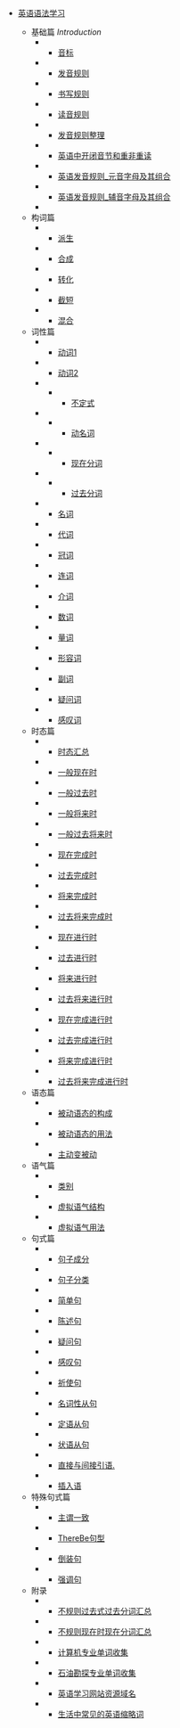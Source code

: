 - [英语语法学习](/)

  - 基础篇 *Introduction*
    - - [音标](./01基础篇/01音标.md)
    - - [发音规则](./01基础篇/02发音规则.md)
    - - [书写规则](./01基础篇/03书写规则.md)
    - - [读音规则](./01基础篇/04读音规则.md)
    - - [发音规则整理](./01基础篇/发音规则整理.md)
    - - [英语中开闭音节和重非重读](./01基础篇/英语中开闭音节和重非重读.md)
    - - [英语发音规则_元音字母及其组合](./01基础篇/英语发音规则_元音字母及其组合.md)
    - - [英语发音规则_辅音字母及其组合](./01基础篇/英语发音规则_辅音字母及其组合.md)
    - 
  - 构词篇
    - - [派生](./02构词篇/01派生.md)
    - - [合成](./02构词篇/02合成.md)
    - - [转化](./02构词篇/03转化.md)
    - - [截短](./02构词篇/04截短.md)
    - - [混合](./02构词篇/05混合.md)
  - 词性篇
    - - [动词1](./03词性篇/01动词1.md)
    - - [动词2](./03词性篇/02动词2.md)
    - - - [不定式](./03词性篇/动词二/02-01不定式.md)
    - - - [动名词](./03词性篇/动词二/02-02动名词.md)
    - - - [现在分词](./03词性篇/动词二/02-03现在分词.md)
    - - - [过去分词](./03词性篇/动词二/02-04过去分词.md)
    - - [名词](./03词性篇/03名词.md)
    - - [代词](./03词性篇/04代词.md)
    - - [冠词](./03词性篇/05冠词.md)
    - - [连词](./03词性篇/06连词.md)
    - - [介词](./03词性篇/07介词.md)
    - - [数词](./03词性篇/08数词.md)
    - - [量词](./03词性篇/09量词.md)
    - - [形容词](./03词性篇/10形容词.md)
    - - [副词](./03词性篇/11副词.md)
    - - [疑问词](./03词性篇/12疑问词.md)
    - - [感叹词](./03词性篇/13感叹词.md)
  - 时态篇
    - - [时态汇总](./04时态篇/00时态汇总.md)  
    - - [一般现在时](./04时态篇/01一般现在时.md)
    - - [一般过去时](./04时态篇/02一般过去时.md)
    - - [一般将来时](./04时态篇/03一般将来时.md)
    - - [一般过去将来时](./04时态篇/04一般过去将来时.md)
    - - [现在完成时](./04时态篇/05现在完成时.md)
    - - [过去完成时](./04时态篇/06过去完成时.md)
    - - [将来完成时](./04时态篇/07将来完成时.md)
    - - [过去将来完成时](./04时态篇/08过去将来完成时.md)
    - - [现在进行时](./04时态篇/09现在进行时.md)
    - - [过去进行时](./04时态篇/10过去进行时.md)
    - - [将来进行时](./04时态篇/11将来进行时.md)
    - - [过去将来进行时](./04时态篇/12过去将来进行时.md)
    - - [现在完成进行时](./04时态篇/13现在完成进行时.md)
    - - [过去完成进行时](./04时态篇/14过去完成进行时.md)
    - - [将来完成进行时](./04时态篇/15将来完成进行时.md)
    - - [过去将来完成进行时](./04时态篇/16过去将来完成进行时.md)
  - 语态篇
    - - [被动语态的构成](./05语态篇/01被动语态的构成.md)
    - - [被动语态的用法](./05语态篇/02被动语态的用法.md)
    - - [主动变被动](./05语态篇/03主动变被动.md)
  - 语气篇
    - - [类别](./06语气篇/01类别.md)
    - - [虚拟语气结构](./06语气篇/02虚拟语气结构.md)
    - - [虚拟语气用法](./06语气篇/03虚拟语气用法.md)
  - 句式篇
    - - [句子成分](./07句式篇/01句子成分.md)
    - - [句子分类](./07句式篇/02句子分类.md)
    - - [简单句](./07句式篇/03简单句.md)
    - - [陈述句](./07句式篇/04陈述句.md)
    - - [疑问句](./07句式篇/05疑问句.md)
    - - [感叹句](./07句式篇/06感叹句.md)
    - - [祈使句](./07句式篇/07祈使句.md)
    - - [名词性从句](./07句式篇/08名词性从句.md)
    - - [定语从句](./07句式篇/09定语从句.md)
    - - [状语从句](./07句式篇/10状语从句.md)
    - - [直接与间接引语.](./07句式篇/11直接与间接引语..md)
    - - [插入语](./07句式篇/12插入语.md)
  - 特殊句式篇
    - - [主谓一致](./08特殊句式篇/01主谓一致.md)
    - - [ThereBe句型](./08特殊句式篇/02ThereBe句型.md)
    - - [倒装句](./08特殊句式篇/03倒装句.md)
    - - [强调句](./08特殊句式篇/04强调句.md)
  - 附录
    - - [不规则过去式过去分词汇总](./99附录/不规则过去式过去分词汇总.md) 
    - - [不规则现在时现在分词汇总](./99附录/不规则现在时现在分词汇总.md) 
    - - [计算机专业单词收集](./99附录/计算机专业单词收集.md) 
    - - [石油勘探专业单词收集](./99附录/石油勘探专业单词收集.md)  
    - - [英语学习网站资源域名](./99附录/英语学习网站资源域名.md)
    - - [生活中常见的英语缩略词](./99附录/生活中常见的英语缩略词.md)


